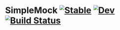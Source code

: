 # SimpleMock [![Stable](https://img.shields.io/badge/docs-stable-blue.svg)](https://christopher-dG.github.io/SimpleMock.jl/stable) [![Dev](https://img.shields.io/badge/docs-dev-blue.svg)](https://christopher-dG.github.io/SimpleMock.jl/dev) [![Build Status](https://travis-ci.com/christopher-dG/SimpleMock.jl.svg?branch=master)](https://travis-ci.com/christopher-dG/SimpleMock.jl)

